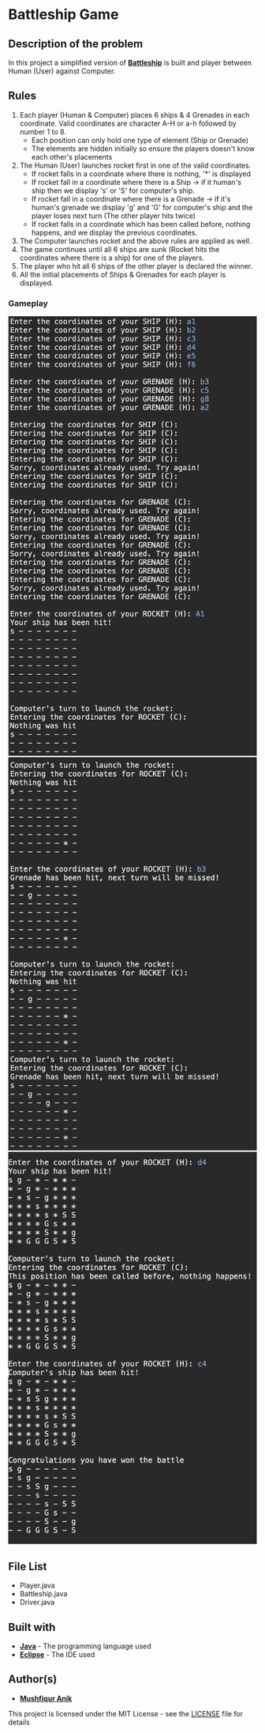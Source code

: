 # Battleship Game
  
## Description of the problem
In this project a simplified version of [**Battleship**](https://en.wikipedia.org/wiki/Battleship_(game)) is built and player between Human (User) against Computer.

## Rules
1) Each player (Human & Computer) places 6 ships & 4 Grenades in each coordinate. Valid coordinates are character A-H or a-h followed by number 1 to 8.
	 - Each position can only hold one type of element (Ship or Grenade)
	 - The elements are hidden initially so ensure the players doesn't know each other's placements
2) The Human (User) launches rocket first in one of the valid coordinates.
	 - If rocket falls in a coordinate where there is nothing, '*' is displayed
	 - If rocket fall in a coordinate where there is a Ship -> if it human's ship then we display 's' or 'S' for computer's ship.
	 - If rocket fall in a coordinate where there is a Grenade -> if it's human's grenade we display 'g' and 'G' for computer's ship and the player loses next turn (The other player hits twice)
	 - If rocket falls in a coordinate which has been called before, nothing happens, and we display the previous coordinates.
3) The Computer launches rocket and the above rules are applied as well.
4) The game continues until all 6 ships are sunk (Rocket hits the coordinates where there is a ship) for one of the players.
5) The player who hit all 6 ships of the other player is declared the winner.
6) All the initial placements of Ships & Grenades for each player is displayed.

### Gameplay 
![Start](1.png?raw=true "Optional Title")
![Start](2.png?raw=true "Optional Title")
![Start](3.png?raw=true "Optional Title")

## File List
- Player.java
- Battleship.java
- Driver.java

## Built with

* [**Java**](https://en.wikipedia.org/wiki/Java_(programming_language)) - The programming language used
* [**Eclipse**](https://en.wikipedia.org/wiki/Eclipse_(software)) - The IDE used 


## Author(s)

* [**Mushfiqur Anik**](https://github.com/mushfiqur-anik)

This project is licensed under the MIT License - see the [LICENSE](LICENSE) file for details
